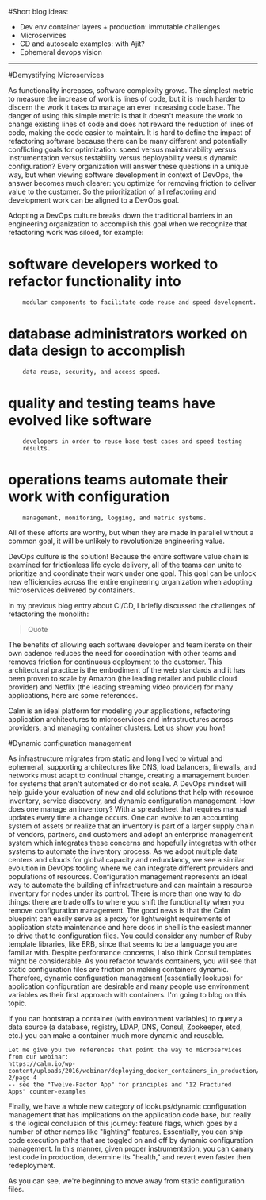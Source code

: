 #Short blog ideas:
- Dev env container layers + production: immutable challenges
- Microservices
- CD and autoscale examples: with Ajit?
- Ephemeral devops vision

---

#Demystifying Microservices

As functionality increases, software complexity grows. The
      simplest metric to measure the increase of work is lines of code,
      but it is much harder to discern the work it takes to manage an
      ever increasing code base. The danger of using this simple metric
      is that it doesn't measure the work to change existing lines of
      code and does not reward the reduction of lines of code, making
      the code easier to maintain. It is hard to define the impact of
      refactoring software because there can be many different and
      potentially conflicting goals for optimization: speed versus
      maintainability versus instrumentation versus testability versus
      deployability versus dynamic configuration? Every organization
      will answer these questions in a unique way, but when viewing
      software development in context of DevOps, the answer becomes much
      clearer: you optimize for removing friction to deliver value to
      the customer. So the prioritization of all refactoring and
      development work can be aligned to a DevOps goal.<br>

Adopting a DevOps culture breaks down the traditional barriers in
      an engineering organization to accomplish this goal when we
      recognize that refactoring work was siloed, for example:

# software developers worked to refactor functionality into
        modular components to facilitate code reuse and speed development.
# database administrators worked on data design to accomplish
        data reuse, security, and access speed.
# quality and testing teams have evolved like software
        developers in order to reuse base test cases and speed testing
        results.
# operations teams automate their work with configuration
        management, monitoring, logging, and metric systems.

All of these efforts are worthy, but when they are made in
      parallel without a common goal, it will be unlikely to revolutionize engineering value.<br>

DevOps culture is the solution! Because the entire software value
      chain is examined for frictionless life cycle delivery, all of the
      teams can unite to prioritize and coordinate their work under one
      goal. This goal can be unlock new efficiencies across the entire
      engineering organization when adopting microservices delivered by
      containers.

In my previous blog entry about CI/CD, I briefly discussed the challenges of refactoring the monolith:</p>

>Quote

The benefits of allowing each software developer and team iterate
      on their own cadence reduces the need for coordination with other
      teams and removes friction for continuous deployment to the
      customer. This architectural practice is the embodiment of the web
      standards and it has been proven to scale by Amazon (the leading
      retailer and public cloud provider) and Netflix (the leading
      streaming video provider) for many applications, here are some
      references.

Calm is an ideal platform for modeling your applications,
      refactoring application architectures to microservices and
      infrastructures across providers, and managing container clusters.
      Let us show you how!

#Dynamic configuration management

As infrastructure migrates from static and long lived to virtual and
    ephemeral, supporting architectures like DNS, load balancers,
    firewalls, and networks must adapt to continual change, creating a
    management burden for systems that aren't automated or do not scale.
    A DevOps mindset will help guide your evaluation of new and old
    solutions that help with resource inventory, service discovery, and
    dynamic configuration management.
How does one manage an inventory? With a spreadsheet that requires
    manual updates every time a change occurs. One can evolve to an
    accounting system of assets or realize that an inventory is part of
    a larger supply chain of vendors, partners, and customers and adopt
    an enterprise management system which integrates these concerns and
    hopefully integrates with other systems to automate the inventory
    process. As we adopt multiple data centers and clouds for global
    capacity and redundancy, we see a similar evolution in DevOps
    tooling where we can integrate different providers and populations
    of resources.
Configuration management represents an ideal way to automate the
    building of infrastructure and can maintain a resource inventory for
    nodes under its control.
There is more than one way to do things: there are trade offs to
    where you shift the functionality when you remove configuration
    management. The good news is that the Calm blueprint can easily
    serve as a proxy for lightweight requirements of application state
    maintenance and here docs in shell is the easiest manner to drive
    that to configuration files.
You could consider any number of Ruby template libraries, like ERB,
    since that seems to be a language you are familiar with. Despite
    performance concerns, I also think Consul templates might be
    considerable.
As you refactor towards containers, you will see that static
    configuration files are friction on making containers dynamic.
    Therefore, dynamic configuration management (essentially lookups)
    for application configuration are desirable and many people use
    environment variables as their first approach with containers. I'm
    going to blog on this topic.

If you can bootstrap a container (with environment variables) to
    query a data source (a database, registry, LDAP, DNS, Consul,
    Zookeeper, etcd, etc.) you can make a container much more dynamic
    and reusable.

    Let me give you two references that point the way to microservices from our webinar:
    https://calm.io/wp-content/uploads/2016/webinar/deploying_docker_containers_in_production/#/section-2/page-4
    -- see the "Twelve-Factor App" for principles and "12 Fractured
    Apps" counter-examples

Finally, we have a whole new category of lookups/dynamic
    configuration management that has implications on the application
    code base, but really is the logical conclusion of this journey:
    feature flags, which goes by a number of other names like "lighting"
    features. Essentially, you can ship code execution paths that are
    toggled on and off by dynamic configuration management. In this
    manner, given proper instrumentation, you can canary test code in
    production, determine its "health," and revert even faster then
    redeployment.

As you can see, we're beginning to move away from static configuration files.
